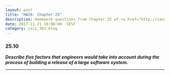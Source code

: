 ```yaml
---
layout: post
title: "HW28: Chapter 25"
description: Homework questions from Chapter 25 of <a href="http://iansommerville.com/software-engineering-book/" target="_blank"><em>Software Engineering 10th Edition</em></a> by Ian Sommerville.
date: 2017-11-21 10:00:00 -5EST
category: csci_362_blog
---
```


### 25.10
_**Describe five factors that engineers would take into account during the process of building a release of a large software system.**_

---

